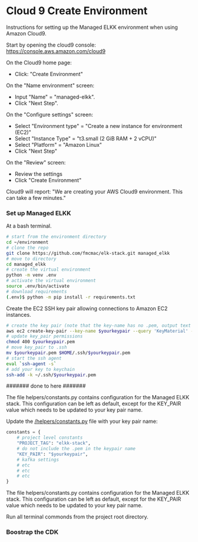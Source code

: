 # Cloud 9 Create Environment

Instructions for setting up the Managed ELKK environment when using Amazon Cloud9.

Start by opening the cloud9 console: https://console.aws.amazon.com/cloud9

On the Cloud9 home page:

* Click: "Create Environment"

On the "Name environment" screen:

* Input "Name" = "managed-elkk".
* Click "Next Step".

On the "Configure settings" screen:

* Select "Environment type" = "Create a new instance for environment (EC2)"
* Select "Instance Type" = "t3.small (2 GiB RAM + 2 vCPU)"
* Select "Platform" = "Amazon Linux"
* Click "Next Step"

On the "Review" screen:

* Review the settings
* Click "Create Environment"

Cloud9 will report: "We are creating your AWS Cloud9 environment. This can take a few minutes."

### Set up Managed ELKK

At a bash terminal.

```bash
# start from the environment directory
cd ~/environment
# clone the repo
git clone https://github.com/fmcmac/elk-stack.git managed_elkk
# move to directory
cd managed_elkk
# create the virtual environment
python -m venv .env
# activate the virtual environment
source .env/bin/activate
# download requirements
(.env)$ python -m pip install -r requirements.txt
```

Create the EC2 SSH key pair allowing connections to Amazon EC2 instances.

```bash
# create the key pair (note that the key-name has no .pem, output text has .pem at the end)
aws ec2 create-key-pair --key-name $yourkeypair --query 'KeyMaterial' --output text > $yourkeypair.pem --region $yourregion
# update key_pair permissions
chmod 400 $yourkeypair.pem
# move key_pair to .ssh
mv $yourkeypair.pem $HOME/.ssh/$yourkeypair.pem
# start the ssh agent
eval `ssh-agent -s`
# add your key to keychain
ssh-add -k ~/.ssh/$yourkeypair.pem 
```
####### done to here #######

The file helpers/constants.py contains configuration for the Managed ELKK stack. This configuration can be left as default, except for the KEY_PAIR value which needs to be updated to your key pair name.

Update the [/helpers/constants.py](/helpers/constants.py) file with your key pair name:

```python
constants = {
    # project level constants
    "PROJECT_TAG": "elkk-stack",
    # do not include the .pem in the keypair name
    "KEY_PAIR": "$yourkeypair",
    # kafka settings
    # etc
    # etc
    # etc
}
```

The file helpers/constants.py contains configuration for the Managed ELKK stack. This configuration can be left as default, except for the KEY_PAIR value which needs to be updated to your key pair name.

Run all terminal commonds from the project root directory.

### Boostrap the CDK